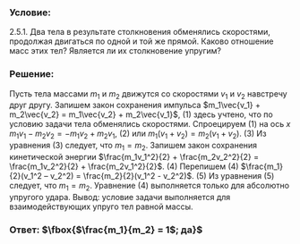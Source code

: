 ###  Условие: 

2.5.1. Два тела в результате столкновения обменялись скоростями, продолжая двигаться по одной и той же прямой. Каково отношение масс этих тел? Является ли их столкновение упругим? 

###  Решение: 

Пусть тела массами $m_1$ и $m_2$ движутся со скоростями $v_1$ и $v_2$ навстречу друг другу. Запишем закон сохранения импульса $m_1\vec{v_1} + m_2\vec{v_2} = m_1\vec{v_2} + m_2\vec{v_1}$, (1) здесь учтено, что по условию задачи тела обменялись скоростями. Спроецируем (1) на ось $x$ $m_1v_1 - m_2v_2 = -m_1v_2 + m_2v_1$, (2) или $m_1(v_1 + v_2) = m_2(v_1 + v_2)$. (3) Из уравнения (3) следует, что $m_1 = m_2$. Запишем закон сохранения кинетической энергии $\frac{m_1v_1^2}{2} + \frac{m_2v_2^2}{2} = \frac{m_1v_2^2}{2} + \frac{m_2v_1^2}{2}$. (4) Перепишем (4) $\frac{m_1}{2}(v_1^2 – v_2^2) = \frac{m_2}{2}(v_1^2 - v_2^2)$. (5) Из уравнения (5) следует, что $m_1 = m_2$. Уравнение (4) выполняется только для абсолютно упругого удара. Вывод: условие задачи выполняется для взаимодействующих упруго тел равной массы. 

###  Ответ: $\fbox{$\frac{m_1}{m_2} = 1$; да}$ 
